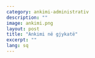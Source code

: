 ```yaml
---
category: ankimi-administrativ
description: ""
image: ankimi.png
layout: post
title: "Ankimi në gjykatë"
excerpt: ""
lang: sq
---
```

